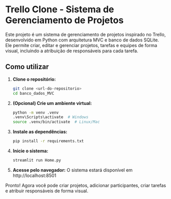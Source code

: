 # Trello Clone - Sistema de Gerenciamento de Projetos

Este projeto é um sistema de gerenciamento de projetos inspirado no Trello, desenvolvido em Python com arquitetura MVC e banco de dados SQLite. Ele permite criar, editar e gerenciar projetos, tarefas e equipes de forma visual, incluindo a atribuição de responsáveis para cada tarefa.

## Como utilizar

1. **Clone o repositório:**
   ```bash
   git clone <url-do-repositorio>
   cd banco_dados_MVC
   ```
2. **(Opcional) Crie um ambiente virtual:**
   ```bash
   python -m venv .venv
   .venv\Scripts\activate  # Windows
   source .venv/bin/activate  # Linux/Mac
   ```
3. **Instale as dependências:**
   ```bash
   pip install -r requirements.txt
   ```
4. **Inicie o sistema:**
   ```bash
   streamlit run Home.py
   ```
5. **Acesse pelo navegador:**
   O sistema estará disponível em http://localhost:8501

Pronto! Agora você pode criar projetos, adicionar participantes, criar tarefas e atribuir responsáveis de forma visual.
